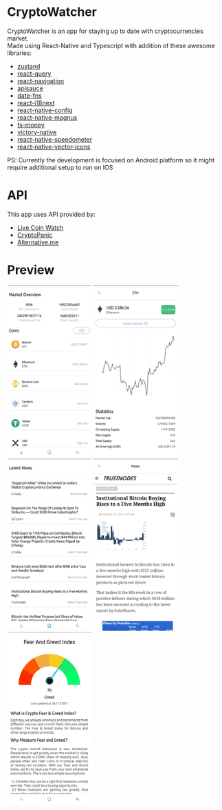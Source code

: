 # CryptoWatcher

CryptoWatcher is an app for staying up to date with cryptocurrencies market.<br>
Made using React-Native and Typescript with addition of these awesome libraries:
- [zustand](https://github.com/pmndrs/zustand)
- [react-query](https://github.com/tannerlinsley/react-query)
- [react-navigation](https://github.com/react-navigation/react-navigation)
- [apisauce](https://github.com/infinitered/apisauce)
- [date-fns](https://github.com/date-fns/date-fns)
- [react-i18next](https://github.com/i18next/react-i18next)
- [react-native-config](https://github.com/luggit/react-native-config)
- [react-native-magnus](https://github.com/jsartisan/react-native-magnus)
- [ts-money](https://github.com/macor161/ts-money)
- [victory-native](https://github.com/FormidableLabs/victory-native)
- [react-native-speedometer](https://github.com/pritishvaidya/react-native-speedometer)
- [react-native-vector-icons](https://github.com/oblador/react-native-vector-icons)

PS: Currently the development is focused on Android platform so it might require additional setup to run on IOS

# API
This app uses API provided by:
- [Live Coin Watch](https://www.livecoinwatch.com/)
- [CryptoPanic](https://cryptopanic.com/)
- [Alternative.me](https://alternative.me/)

# Preview
<img src="/publish/market-screen.jpg" alt="Market Screen" height="400" />
<img src="/publish/coin-details.jpg" alt="Coin Detail Screen" height="400" />
<img src="/publish/news-list-screen.jpg" alt="News List Screen" height="400" />
<img src="/publish/news-screen.jpg" alt="News Screen" height="400" />
<img src="/publish/fng-screen.jpg" alt="Fear And Greed Index Screen" height="400" />

